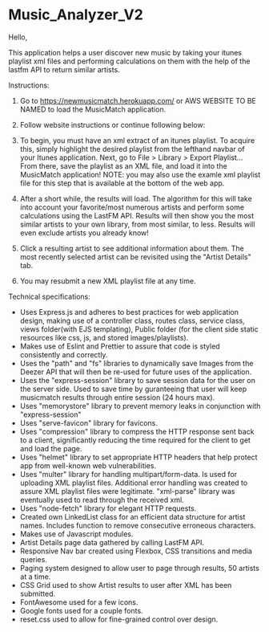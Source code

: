 # Music_Analyzer_V2
Hello,

This application helps a user discover new music by taking your itunes playlist xml files and performing calculations on them with the help of the lastfm API to return similar artists. 


Instructions:
1. Go to https://newmusicmatch.herokuapp.com/ or AWS WEBSITE TO BE NAMED to load the MusicMatch application.

2. Follow website instructions or continue following below:

3. To begin, you must have an xml extract of an itunes playlist. To acquire this, simply highlight the desired playlist from the lefthand navbar of your Itunes application. Next, go to File > Library > Export Playlist... From there, save the playlist as an XML file, and load it into the MusicMatch application! NOTE: you may also use the examle xml playlist file for this step that is available at the bottom of the web app.

4. After a short while, the results will load. The algorithm for this will take into account your favorite/most numerous artists and perform some calculations using the LastFM API. Results will then show you the most similar artists to your own library, from most similar, to less. Results will even exclude artists you already know!

5. Click a resulting artist to see additional information about them. The most recently selected artist can be revisited using the "Artist Details" tab.

6. You may resubmit a new XML playlist file at any time.


Technical specifications:
- Uses Express.js and adheres to best practices for web application design, making use of a controller class, routes class, service class, views folder(with EJS templating), Public folder (for the client side static resources like css, js, and stored images/playlists).
- Makes use of Eslint and Prettier to assure that code is styled consistently and correctly.
- Uses the "path" and "fs" libraries to dynamically save Images from the Deezer API that will then be re-used for future uses of the application. 
- Uses the "express-session" library to save session data for the user on the server side. Used to save time by guranteeing that user will keep musicmatch results through entire session (24 hours max).
- Uses "memorystore" library to prevent memory leaks in conjunction with "express-session"
- Uses "serve-favicon" library for favicons.
- Uses "compression" library to  compress the HTTP response sent back to a client, significantly reducing the time required for the client to get and load the page. 
- Uses "helmet" library to set appropriate HTTP headers that help protect  app from well-known web vulnerabilities.
- Uses "multer" library for handling multipart/form-data. Is used for uploading XML playlist files. Additional error handling was created to assure XML playlist files were legitimate. "xml-parse" library was eventually used to read through the received xml.
- Uses "node-fetch" library for elegant HTTP requests.
- Created own LinkedList class for an efficient data structure for artist names. Includes function to remove consecutive erroneous characters.
- Makes use of Javascript modules.
- Artist Details page data gathered by calling LastFM API.
- Responsive Nav bar created using Flexbox, CSS transitions and media queries.
- Paging system designed to allow user to page through results, 50 artists at a time.
- CSS Grid used to show Artist results to user after XML has been submitted. 
- FontAwesome used for a few icons.
- Google fonts used for a couple fonts.
- reset.css used to allow for fine-grained control over design.
